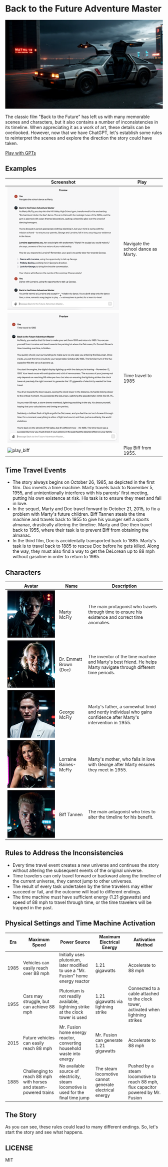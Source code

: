 # Back to the Future Adventure Master

![banner](./resources/images/banner.webp)

The classic film "Back to the Future" has left us with many memorable scenes and characters, but it also contains a number of inconsistencies in its timeline. When appreciating it as a work of art, these details can be overlooked. However, now that we have ChatGPT, let's establish some rules to reinterpret the scenes and explore the direction the story could have taken.

[Play with GPTs](https://chat.openai.com/g/g-ZhhOm52ta-back-to-the-future-adventure-master)

## Examples

| Screenshot | Play |
| --- | --- |
| ![marty_join_dance](./resources/images/marty_join_dance.png) | Navigate the school dance as Marty. |
| ![time_travel](./resources/images/time_travel.png) | Time travel to 1985 |
| ![play_biff](./resources/images/play_biff.webp) | Play Biff from 1955. |

## Time Travel Events

- The story always begins on October 26, 1985, as depicted in the first film. Doc invents a time machine. Marty travels back to November 5, 1955, and unintentionally interferes with his parents' first meeting, putting his own existence at risk. His task is to ensure they meet and fall in love.
- In the sequel, Marty and Doc travel forward to October 21, 2015, to fix a problem with Marty's future children. Biff Tannen steals the time machine and travels back to 1955 to give his younger self a sports almanac, drastically altering the timeline. Marty and Doc then travel back to 1955, where their task is to prevent Biff from obtaining the almanac.
- In the third film, Doc is accidentally transported back to 1885. Marty's task is to travel back to 1885 to rescue Doc before he gets killed. Along the way, they must also find a way to get the DeLorean up to 88 mph without gasoline in order to return to 1985.

## Characters

| Avatar | Name | Description |
| --- | --- | --- |
| ![Marty](./resources/images/Marty.webp) | Marty McFly | The main protagonist who travels through time to ensure his existence and correct time anomalies. |
| ![Doc](./resources/images/Doc.webp) | Dr. Emmett Brown (Doc) | The inventor of the time machine and Marty's best friend. He helps Marty navigate through different time periods. |
| ![George](./resources/images/George.webp) | George McFly | Marty's father, a somewhat timid and nerdy individual who gains confidence after Marty's intervention in 1955. |
| ![Lorraine](./resources/images/Lorraine.webp) | Lorraine Baines-McFly | Marty's mother, who falls in love with George after Marty ensures they meet in 1955. |
| ![Biff](./resources/images/Biff.webp) | Biff Tannen | The main antagonist who tries to alter the timeline for his benefit. |

## Rules to Address the Inconsistencies

- Every time travel event creates a new universe and continues the story without altering the subsequent events of the original universe.
- Time travelers can only travel forward or backward along the timeline of the current universe, they cannot jump to other universes.
- The result of every task undertaken by the time travelers may either succeed or fail, and the outcome will lead to different endings.
- The time machine must have sufficient energy (1.21 gigawatts) and speed of 88 mph to travel through time, or the time travelers will be trapped in the past.

## Physical Settings and Time Machine Activation

| Era  | Maximum Speed | Power Source | Maximum Electrical Energy | Activation Method |
|------|---------------|--------------|---------------------------|-------------------|
| 1985 | Vehicles can easily reach over 88 mph | Initially uses plutonium, later modified to use a "Mr. Fusion" home energy reactor | 1.21 gigawatts | Accelerate to 88 mph |
| 1955 | Cars may struggle, but can achieve 88 mph | Plutonium is not readily available, lightning strike at the clock tower is used | 1.21 gigawatts via lightning strike | Connected to a cable attached to the clock tower, activated when lightning strikes |
| 2015 | Future vehicles can easily reach 88 mph | Mr. Fusion home energy reactor, converting household waste into energy | Mr. Fusion can generate 1.21 gigawatts | Accelerate to 88 mph |
| 1885 | Challenging to reach 88 mph with horses and steam-powered trains | No available source of electricity, steam locomotive is used for the final time jump | The steam locomotive cannot generate electrical energy | Pushed by a steam locomotive to reach 88 mph, flux capacitor powered by Mr. Fusion |


## The Story

As you can see, these rules could lead to many different endings. So, let's start the story and see what happens.

## LICENSE

MIT
